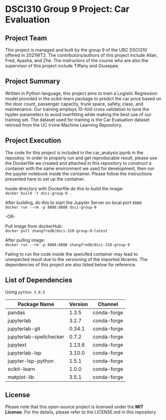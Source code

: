 
# DSCI310 Group 9 Project: Car Evaluation

## Project Team
This project is managed and built by the group 9 of the UBC DSCI310 offered in 2021WT2. The contributors/authors of this project include Allan, Fred, Ayasha, and Zhe. The instructors of the course who are also the supervisor of this project include Tiffany and Giuseppe.

## Project Summary
Written in Python language, this project aims to train a Logistic Regression model provided in the scikit-learn package to predict the car price based on the door count, passenger capacity, trunk space, safety, class, and maintenance. Our training employs 10-fold cross validation to tune the hypter-parameters to avoid overfitting while making the best use of our training set. The dataset used for training is the Car Evaluation dataset retrived from the UC Irvine Machine Learning Repository. 

## Project Execution
The code for this project is included in the car_analysis.ipynb in the repositoy. In order to properly run and get reproducable result, please use the Dockerfile we created and attached in this repository to construct a container with the same environment we used for development, then run the jupyter notebook inside the container. Please follow the instructions presented here to set up the container.

Inside directory with Dockerfile do this to build the image:  
`docker build -t dsci-group-9 .`  

After building, do this to start the Jupyter Server on local port `8888`:  
`docker run --rm -p 8888:8888 dsci-group-9`

-OR-  

Pull image from dockerHub:  
`docker pull zhangfred8/dsci-310-group-9:latest`  

After pulling image:  
`docker run --rm -p 8888:8888 zhangfred8/dsci-310-group-9`  

Failing to run the code inside the speicifed container may lead to unexpected result due to the versioning of the imported libraries. The dependencies of this project are also listed below for reference. 

## List of Dependencies
Using `python 3.9.5`

Package Name              | Version     | Channel
--------------------------|-------------|----------
pandas                    | 1.3.5       | conda-forge
jupyterlab                | 3.2.7       | conda-forge
jupyterlab-git            | 0.34.1      | conda-forge
jupyterlab-spellchecker   | 0.7.2       | conda-forge
jupytext                  | 1.13.6      | conda-forge
jupyterlab-lsp            | 3.10.0      | conda-forge
jupyter-lsp-python        | 1.5.1       | conda-forge
scikit-learn              | 1.0.0       | conda-forge
matplot-lib               | 3.5.1       | conda-forge

## License
Please note that this open-source project is licensed under the **MIT License**. For the details, please refer to the LICENSE.md in this repository.

